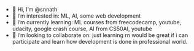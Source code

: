 - 👋 Hi, I’m @snnath
- 👀 I’m interested in: ML, AI, some web development
- 🌱 I’m currently learning: ML courses from freecodecamp, youtube, udacity, google crash course, AI from CS50AI, youtube
- 💞️ I’m looking to collaborate on: just learning rn would be great if i can participate and learn how development is done in professional world.


<!---
snnath/snnath is a ✨ special ✨ repository because its `README.md` (this file) appears on your GitHub profile.
You can click the Preview link to take a look at your changes.
--->
